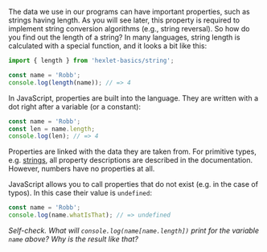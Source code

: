
The data we use in our programs can have important properties, such as strings having length. As you will see later, this property is required to implement string conversion algorithms (e.g., string reversal). So how do you find out the length of a string? In many languages, string length is calculated with a special function, and it looks a bit like this:

```javascript
import { length } from 'hexlet-basics/string';

const name = 'Robb';
console.log(length(name)); // => 4
```

In JavaScript, properties are built into the language. They are written with a dot right after a variable (or a constant):

```javascript
const name = 'Robb';
const len = name.length;
console.log(len); // => 4
```

Properties are linked with the data they are taken from. For primitive types, e.g. [strings](https://developer.mozilla.org/en-US/docs/Web/JavaScript/Reference/Global_Objects/String), all property descriptions are described in the documentation. However, numbers have no properties at all.

JavaScript allows you to call properties that do not exist (e.g. in the case of typos). In this case their value is `undefined`:

```javascript
const name = 'Robb';
console.log(name.whatIsThat); // => undefined
```

_Self-сheck. What will `console.log(name[name.length])` print for the variable `name` above? Why is the result like that?_
